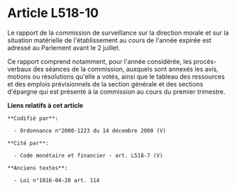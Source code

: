 # Article L518-10

Le rapport de la commission de surveillance sur la direction morale et sur la situation matérielle de l'établissement au
cours de l'année expirée est adressé au Parlement avant le 2 juillet.

Ce rapport comprend notamment, pour l'année considérée, les procès-verbaux des séances de la commission, auxquels sont
annexés les avis, motions ou résolutions qu'elle a votés, ainsi que le tableau des ressources et des emplois prévisionnels de
la section générale et des sections d'épargne qui est présenté à la commission au cours du premier trimestre.

**Liens relatifs à cet article**

	**Codifié par**:

	  - Ordonnance n°2000-1223 du 14 décembre 2000 (V)

	**Cité par**:

	  - Code monétaire et financier - art. L518-7 (V)

	**Anciens textes**:

	  - Loi n°1816-04-28 art. 114
